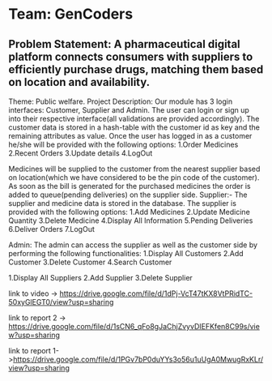 # Team: GenCoders

## Problem Statement: A pharmaceutical digital platform connects consumers with suppliers to efficiently purchase drugs, matching them based on location and availability.
	
Theme: Public welfare.
Project Description:
Our module has 3 login interfaces: Customer, Supplier and Admin.
The user can login or sign up into their respective interface(all validations are provided accordingly).
The customer data is stored in a hash-table with the customer id as key and the remaining attributes as value. 
Once the user has logged in as a customer he/she will be provided with the following options:
1.Order Medicines
2.Recent Orders
3.Update details
4.LogOut

Medicines will be supplied to the customer from the nearest supplier based on location(which we have considered to be the pin code of the customer).
As soon as the bill is generated for the purchased medicines the order is added to queue(pending deliveries) on the supplier side.
Supplier:-
The supplier and medicine data is stored in the database. The supplier is provided with the following options: 
1.Add Medicines
2.Update Medicine Quantity
3.Delete Medicine
4.Display All Information
5.Pending Deliveries
6.Deliver Orders
7.LogOut


Admin:
The admin can access the supplier as well as the customer side by performing the following functionalities:
1.Display All Customers
2.Add Customer
3.Delete Customer
4.Search Customer

1.Display All Suppliers
2.Add Supplier
3.Delete Supplier

link to video -> https://drive.google.com/file/d/1dPj-VcT47tKX8VtPRidTC-50xyGlEGT0/view?usp=sharing

link to report 2 -> https://drive.google.com/file/d/1sCN6_qFo8gJaChjZvyvDIEFKfen8C99s/view?usp=sharing

link to report 1->https://drive.google.com/file/d/1PGv7bP0duYYs3o56u1uUgA0MwugRxKLr/view?usp=sharing


